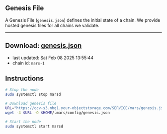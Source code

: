 ## Genesis File
A Genesis File (`genesis.json`) defines the initial state of a chain. We provide hosted genesis files for all chains we validate.

---
**Download: [genesis.json](https://ccv-s3.nbg1.your-objectstorage.com/SERVICE/mars/genesis.json)**
---

- last updated: Sat Feb 08 2025 13:55:44
- chain id: `mars-1`

## Instructions
```sh
# Stop the node
sudo systemctl stop marsd

# Download genesis file
URL="https://ccv-s3.nbg1.your-objectstorage.com/SERVICE/mars/genesis.json"
wget -4 $URL -O $HOME/.mars/config/genesis.json

# Start the node
sudo systemctl start marsd
```

